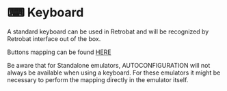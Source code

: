 # ⌨ Keyboard

A standard keyboard can be used in Retrobat and will be recognized by Retrobat interface out of the box.

Buttons mapping can be found [HERE](../../navigation/navigation-keys.md#keyboard-navigation-keys)

Be aware that for Standalone emulators, AUTOCONFIGURATION will not always be available when using a keyboard. For these emulators it might be necessary to perform the mapping directly in the emulator itself.

